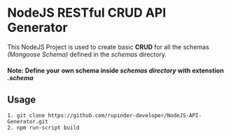 # NodeJS RESTful CRUD API Generator

This NodeJS Project is used to create basic **CRUD** for all the schemas *(Mongoose Schema)* defined in the *schemas* directory.

#### Note: Define your own schema inside *schemas directory* with extenstion *.schema*


## Usage
```
1. git clone https://github.com/rupinder-developer/NodeJS-API-Generator.git
2. npm run-script build
```

